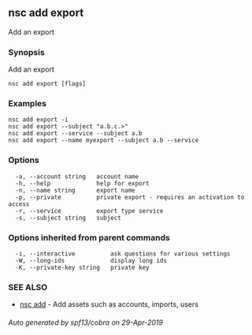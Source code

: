 ## nsc add export

Add an export

### Synopsis

Add an export

```
nsc add export [flags]
```

### Examples

```
nsc add export -i
nsc add export --subject "a.b.c.>"
nsc add export --service --subject a.b
nsc add export --name myexport --subject a.b --service
```

### Options

```
  -a, --account string   account name
  -h, --help             help for export
  -n, --name string      export name
  -p, --private          private export - requires an activation to access
  -r, --service          export type service
  -s, --subject string   subject
```

### Options inherited from parent commands

```
  -i, --interactive          ask questions for various settings
  -W, --long-ids             display long ids
  -K, --private-key string   private key
```

### SEE ALSO

* [nsc add](nsc_add.md)	 - Add assets such as accounts, imports, users

###### Auto generated by spf13/cobra on 29-Apr-2019
